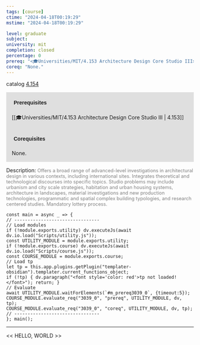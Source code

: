```yaml
---
tags: [course]
ctime: "2024-04-18T00:19:29"
mstime: "2024-04-18T00:19:29"

level: graduate
subject: 
university: mit
completion: closed
percentage: 0
prereq: "<🎓Universities/MIT/4.153 Architecture Design Core Studio III>"
coreq: "None."
---
```


catalog [4.154](http://student.mit.edu/catalog/m4a.html#4.154)

<span style="display: block; padding: 15px; background-color: rgb(100, 100, 100, 0.2);"><font id="m_prereq3039_0" style="display: block; font-family: Arial, sans-serif; font-weight: bold; padding: 5px">Prerequisites</font><br><span id="prereq3039_0">[[🎓Universities/MIT/4.153 Architecture Design Core Studio III | 4.153]]</span></span>
<span style="display: block; padding: 15px; background-color: rgb(100, 100, 100, 0.2);"><font id="m_coreq3039_0" style="display: block; font-family: Arial, sans-serif; font-weight: bold; padding: 5px">Corequisites</font><br><span id="coreq3039_0">None.</span></span>

<font style="">Description:</font>
<font style="color: grey; font-size: 0.8rem;">Offers a broad range of advanced-level investigations in architectural design in various contexts, including international sites. Integrates theoretical and technological discourses into specific topics. Studio problems may include urbanism and city scale strategies, habitation and urban housing systems, architecture in landscapes, material investigations and new production technologies, programmatic and spatial complex building typologies, and research centered studies. Mandatory lottery process.</font>

```dataviewjs
const main = async _ => {
// --------------------------------
// Load modules
if (!module.exports.utility) dv.executeJs(await dv.io.load("Scripts/utility.js"));
const UTILITY_MODULE = module.exports.utility;
if (!module.exports.course) dv.executeJs(await dv.io.load("Scripts/course.js"));
const COURSE_MODULE = module.exports.course;
// Load tp
let tp = this.app.plugins.getPlugin("templater-obsidian").templater.current_functions_object;
if (!tp) { dv.paragraph("<font style='color: red'>tp not loaded!</font>"); return; }
// Evaluate
await UTILITY_MODULE.waitForElements(`#m_prereq3039_0`, {timeout:5});
COURSE_MODULE.evaluate_req("3039_0", "prereq", UTILITY_MODULE, dv, tp);
COURSE_MODULE.evaluate_req("3039_0", "coreq", UTILITY_MODULE, dv, tp);
// --------------------------------
}; main();
```

---

<< HELLO, WORLD >>
